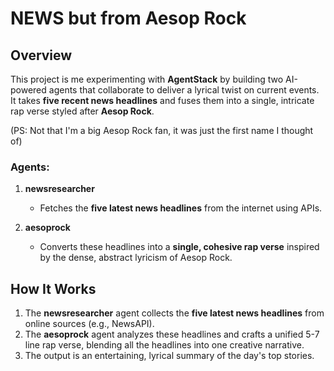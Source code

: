 # NEWS but from Aesop Rock

## Overview
This project is me experimenting with **AgentStack** by building two AI-powered agents that collaborate to deliver a lyrical twist on current events. It takes **five recent news headlines** and fuses them into a single, intricate rap verse styled after **Aesop Rock**.

(PS: Not that I'm a big Aesop Rock fan, it was just the first name I thought of)

### Agents:
1. **newsresearcher**  
   - Fetches the **five latest news headlines** from the internet using APIs.  

2. **aesoprock**  
   - Converts these headlines into a **single, cohesive rap verse** inspired by the dense, abstract lyricism of Aesop Rock.  

## How It Works
1. The **newsresearcher** agent collects the **five latest news headlines** from online sources (e.g., NewsAPI).  
2. The **aesoprock** agent analyzes these headlines and crafts a unified 5-7 line rap verse, blending all the headlines into one creative narrative.  
3. The output is an entertaining, lyrical summary of the day's top stories.
